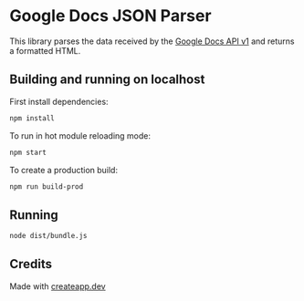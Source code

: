 # Google Docs JSON Parser

This library parses the data received by the [Google Docs API v1](https://developers.google.com/docs/api) and returns a formatted HTML.

## Building and running on localhost

First install dependencies:

```sh
npm install
```

To run in hot module reloading mode:

```sh
npm start
```

To create a production build:

```sh
npm run build-prod
```

## Running

```sh
node dist/bundle.js
```

## Credits

Made with [createapp.dev](https://createapp.dev/)